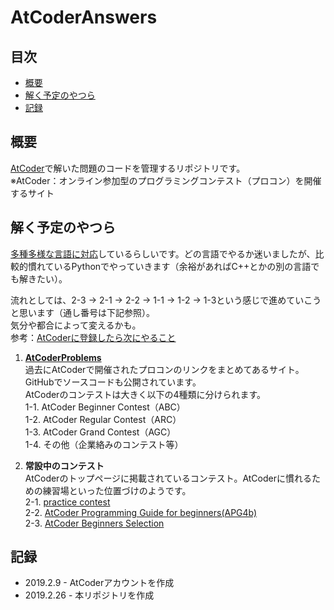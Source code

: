 # AtCoderAnswers
## 目次
* [概要](#概要)
* [解く予定のやつら](#解く予定のやつら)
* [記録](#記録)

## 概要
[AtCoder](https://atcoder.jp/?lang=ja)で解いた問題のコードを管理するリポジトリです。  
※AtCoder：オンライン参加型のプログラミングコンテスト（プロコン）を開催するサイト

## 解く予定のやつら
[多種多様な言語に対応](https://qiita.com/drken/items/6edb1c0542d4c3b7179c)しているらしいです。どの言語でやるか迷いましたが、比較的慣れているPythonでやっていきます（余裕があればC++とかの別の言語でも解きたい）。

流れとしては、2-3 → 2-1 → 2-2 → 1-1 → 1-2 → 1-3という感じで進めていこうと思います（通し番号は下記参照）。  
気分や都合によって変えるかも。  
参考：[AtCoderに登録したら次にやること](https://qiita.com/drken/items/fd4e5e3630d0f5859067)

1. **[AtCoderProblems](http://kenkoooo.com/atcoder/)**  
過去にAtCoderで開催されたプロコンのリンクをまとめてあるサイト。GitHubでソースコードも公開されています。  
AtCoderのコンテストは大きく以下の4種類に分けられます。  
  1-1. AtCoder Beginner Contest（ABC）  
  1-2. AtCoder Regular Contest（ARC）  
  1-3. AtCoder Grand Contest（AGC）  
  1-4. その他（企業絡みのコンテスト等）  

2. **常設中のコンテスト**  
AtCoderのトップページに掲載されているコンテスト。AtCoderに慣れるための練習場といった位置づけのようです。  
  2-1. [practice contest](https://atcoder.jp/contests/practice)   
  2-2. [AtCoder Programming Guide for beginners(APG4b)](https://atcoder.jp/contests/APG4b)  
  2-3. [AtCoder Beginners Selection](https://atcoder.jp/contests/abs)  

## 記録
* 2019.2.9 - AtCoderアカウントを作成
* 2019.2.26 - 本リポジトリを作成
